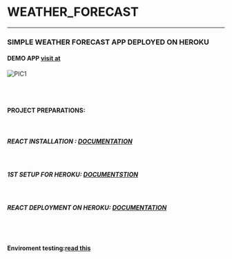 # WEATHER_FORECAST
------------------------------------------------------------------------------
### SIMPLE WEATHER FORECAST APP DEPLOYED ON HEROKU
#### DEMO APP [visit at](https://juliaweatherapp.herokuapp.com/)
![PIC1](https://user-images.githubusercontent.com/49017322/221565215-7fb2c69a-197d-4d26-8e1b-7321613de876.png)

</br></br>
#### PROJECT PREPARATIONS:
</br>

##### REACT INSTALLATION :   <i>[DOCUMENTATION](https://kinsta.com/blog/how-to-install-node-js/)</i>
</br>

##### 1ST SETUP FOR HEROKU:   <i>[DOCUMENTSTION](https://devcenter.heroku.com/start)</i>
</br>

##### REACT DEPLOYMENT ON HEROKU:   <i>[DOCUMENTATION](https://blog.heroku.com/deploying-react-with-zero-configuration)</i>

</br></br>
#### Enviroment testing:[read this](./README.md)
